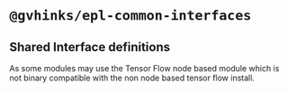 # `@gvhinks/epl-common-interfaces`

## Shared Interface definitions

As some modules may use the Tensor Flow node based module which is not binary
compatible with the non node based tensor flow install.
